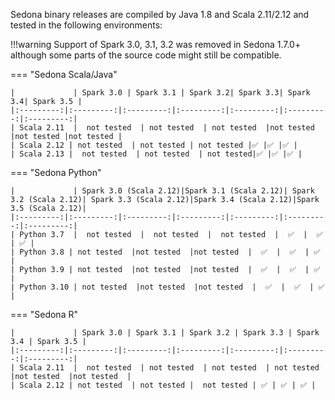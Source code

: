 Sedona binary releases are compiled by Java 1.8 and Scala 2.11/2.12 and tested in the following environments:

!!!warning
	Support of Spark 3.0, 3.1, 3.2 was removed in Sedona 1.7.0+ although some parts of the source code might still be compatible.

=== "Sedona Scala/Java"

	|             | Spark 3.0 | Spark 3.1 | Spark 3.2| Spark 3.3| Spark 3.4| Spark 3.5 |
	|:---------:|:---------:|:---------:|:---------:|:---------:|:---------:|:---------:|
	| Scala 2.11  |  not tested  | not tested  | not tested  |not tested  |not tested |not tested |
	| Scala 2.12 | not tested  | not tested | not tested |✅ |✅ |✅ |
	| Scala 2.13 |  not tested  | not tested  | not tested|✅ |✅ |✅ |

=== "Sedona Python"

    |             | Spark 3.0 (Scala 2.12)|Spark 3.1 (Scala 2.12)| Spark 3.2 (Scala 2.12)| Spark 3.3 (Scala 2.12)|Spark 3.4 (Scala 2.12)|Spark 3.5 (Scala 2.12)|
    |:---------:|:---------:|:---------:|:---------:|:---------:|:---------:|:---------:|
    | Python 3.7  |  not tested  |  not tested  |  not tested  |  ✅  |  ✅  | ✅ |
    | Python 3.8 | not tested  |not tested  |not tested  |  ✅  |  ✅  | ✅  |
    | Python 3.9 | not tested  |not tested  |not tested  |  ✅  |  ✅  | ✅  |
    | Python 3.10 | not tested  |not tested  |not tested  |  ✅  |  ✅  | ✅  |

=== "Sedona R"

	|             | Spark 3.0 | Spark 3.1 | Spark 3.2 | Spark 3.3 | Spark 3.4 | Spark 3.5 |
	|:---------:|:---------:|:---------:|:---------:|:---------:|:---------:|:---------:|
	| Scala 2.11  |  not tested  | not tested  | not tested  | not tested  |not tested  |not tested  |
	| Scala 2.12 | not tested  | not tested |  not tested | ✅ | ✅ | ✅ |
